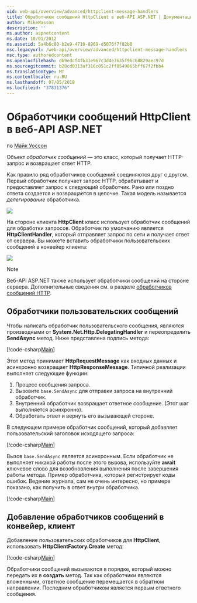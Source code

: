 ```yaml
---
uid: web-api/overview/advanced/httpclient-message-handlers
title: Обработчики сообщений HttpClient в веб-API ASP.NET | Документация Майкрософт
author: MikeWasson
description: ''
ms.author: aspnetcontent
ms.date: 10/01/2012
ms.assetid: 5a4b6c80-b2e9-4710-8969-d5076f7f82b8
msc.legacyurl: /web-api/overview/advanced/httpclient-message-handlers
msc.type: authoredcontent
ms.openlocfilehash: db9edcf4fb31e967c3d4e7635f96c68829aec97d
ms.sourcegitcommit: b28cd0313af316c051c2ff8549865bff67f2fbb4
ms.translationtype: MT
ms.contentlocale: ru-RU
ms.lasthandoff: 07/05/2018
ms.locfileid: "37831376"
---
```

<a name="httpclient-message-handlers-in-aspnet-web-api"></a>Обработчики сообщений HttpClient в веб-API ASP.NET
====================
по [Майк Уоссон](https://github.com/MikeWasson)

Объект *обработчик сообщений* — это класс, который получает HTTP-запрос и возвращает ответ HTTP.

Как правило ряд обработчиков сообщений соединяются друг с другом. Первый обработчик получает запрос HTTP, обрабатывает и предоставляет запрос к следующий обработчик. Рано или поздно ответа создается и возвращается в цепочке. Такая модель называется *делегирование* обработчика.

![](httpclient-message-handlers/_static/image1.png)

На стороне клиента **HttpClient** класс использует обработчик сообщений для обработки запросов. Обработчик по умолчанию является **HttpClientHandler**, который отправляет запрос по сети и получает ответ от сервера. Вы можете вставить обработчики пользовательских сообщений в конвейер клиента:

![](httpclient-message-handlers/_static/image2.png)

> [!NOTE]
> Веб-API ASP.NET также использует обработчики сообщений на стороне сервера. Дополнительные сведения см. в разделе [обработчиков сообщений HTTP](http-message-handlers.md).


## <a name="custom-message-handlers"></a>Обработчики пользовательских сообщений

Чтобы написать обработчик пользовательского сообщения, являются производными от **System.Net.Http.DelegatingHandler** и переопределить **SendAsync** метод. Ниже представлена подпись метода:

[!code-csharp[Main](httpclient-message-handlers/samples/sample1.cs)]

Этот метод принимает **HttpRequestMessage** как входных данных и асинхронно возвращает **HttpResponseMessage**. Типичной реализации выполняет следующие функции:

1. Процесс сообщения запроса.
2. Вызовите `base.SendAsync` для отправки запроса на внутренний обработчик.
3. Внутренний обработчик возвращает ответное сообщение. (Этот шаг выполняется асинхронно).
4. Обработать ответ и вернуть его вызывающей стороне.

В следующем примере обработчик сообщений, который добавляет пользовательский заголовок исходящего запроса:

[!code-csharp[Main](httpclient-message-handlers/samples/sample2.cs)]

Вызов `base.SendAsync` является асинхронным. Если обработчик не выполняет никакой работы после этого вызова, используйте **await** ключевое слово для возобновления выполнения после завершения работы метода. Пример обработчика, который регистрирует коды ошибок. Ведение журнала, сам не очень интересно, но примере показано, как получить в ответ внутри обработчика.

[!code-csharp[Main](httpclient-message-handlers/samples/sample3.cs?highlight=10,13)]

## <a name="adding-message-handlers-to-the-client-pipeline"></a>Добавление обработчиков сообщений в конвейер, клиент

Добавление пользовательских обработчиков для **HttpClient**, использовать **HttpClientFactory.Create** метод:

[!code-csharp[Main](httpclient-message-handlers/samples/sample4.cs)]

Обработчики сообщений вызываются в порядке, который можно передать их в **создать** метод. Так как обработчики являются вложенными, ответное сообщение перемещается в обратном направлении. Последним обработчиком является первым ответного сообщения.
